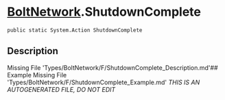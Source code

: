 # [BoltNetwork](Types/BoltNetwork.md).ShutdownComplete
`public static System.Action ShutdownComplete`
## Description
Missing File 'Types/BoltNetwork/F/ShutdownComplete_Description.md'## Example
Missing File 'Types/BoltNetwork/F/ShutdownComplete_Example.md'
*THIS IS AN AUTOGENERATED FILE, DO NOT EDIT*
